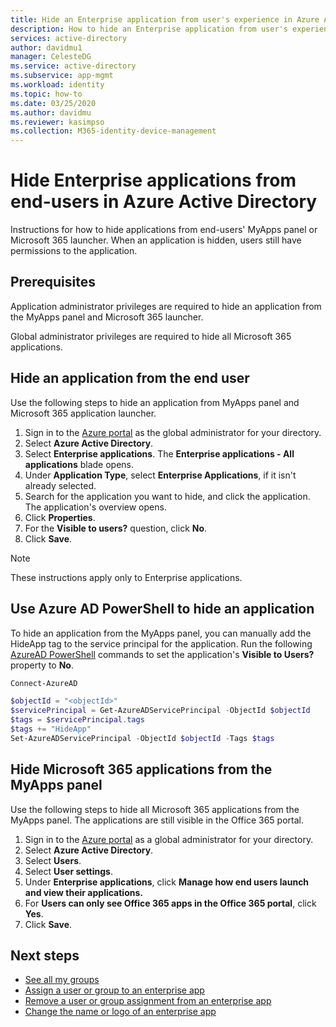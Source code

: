 ```yaml
---
title: Hide an Enterprise application from user's experience in Azure AD
description: How to hide an Enterprise application from user's experience in Azure Active Directory access panels or Microsoft 365 launchers.
services: active-directory
author: davidmu1
manager: CelesteDG
ms.service: active-directory
ms.subservice: app-mgmt
ms.workload: identity
ms.topic: how-to
ms.date: 03/25/2020
ms.author: davidmu
ms.reviewer: kasimpso
ms.collection: M365-identity-device-management
---
```


# Hide Enterprise applications from end-users in Azure Active Directory

Instructions for how to hide applications from end-users' MyApps panel or Microsoft 365 launcher. When an application is hidden, users still have permissions to the application.

## Prerequisites

Application administrator privileges are required to hide an application from the MyApps panel and Microsoft 365 launcher.

Global administrator privileges are required to hide all Microsoft 365 applications.

## Hide an application from the end user

Use the following steps to hide an application from MyApps panel and Microsoft 365 application launcher.

1. Sign in to the [Azure portal](https://portal.azure.com) as the global administrator for your directory.
2. Select **Azure Active Directory**.
3. Select **Enterprise applications**. The **Enterprise applications - All applications** blade opens.
4. Under **Application Type**, select **Enterprise Applications**, if it isn't already selected.
5. Search for the application you want to hide, and click the application.  The application's overview opens.
6. Click **Properties**.
7. For the **Visible to users?** question, click **No**.
8. Click **Save**.

> [!NOTE]
> These instructions apply only to Enterprise applications.

## Use Azure AD PowerShell to hide an application

To hide an application from the MyApps panel, you can manually add the HideApp tag to the service principal for the application. Run the following [AzureAD PowerShell](/powershell/module/azuread/#service_principals) commands to set the application's **Visible to Users?** property to **No**.

```PowerShell
Connect-AzureAD

$objectId = "<objectId>"
$servicePrincipal = Get-AzureADServicePrincipal -ObjectId $objectId
$tags = $servicePrincipal.tags
$tags += "HideApp"
Set-AzureADServicePrincipal -ObjectId $objectId -Tags $tags
```

## Hide Microsoft 365 applications from the MyApps panel

Use the following steps to hide all Microsoft 365 applications from the MyApps panel. The applications are still visible in the Office 365 portal.

1. Sign in to the [Azure portal](https://portal.azure.com) as a global administrator for your directory.
2. Select **Azure Active Directory**.
3. Select **Users**.
4. Select **User settings**.
5. Under **Enterprise applications**, click **Manage how end users launch and view their applications.**
6. For **Users can only see Office 365 apps in the Office 365 portal**, click **Yes**.
7. Click **Save**.

## Next steps

* [See all my groups](../fundamentals/active-directory-groups-view-azure-portal.md)
* [Assign a user or group to an enterprise app](assign-user-or-group-access-portal.md)
* [Remove a user or group assignment from an enterprise app](./assign-user-or-group-access-portal.md)
* [Change the name or logo of an enterprise app](./add-application-portal-configure.md)
